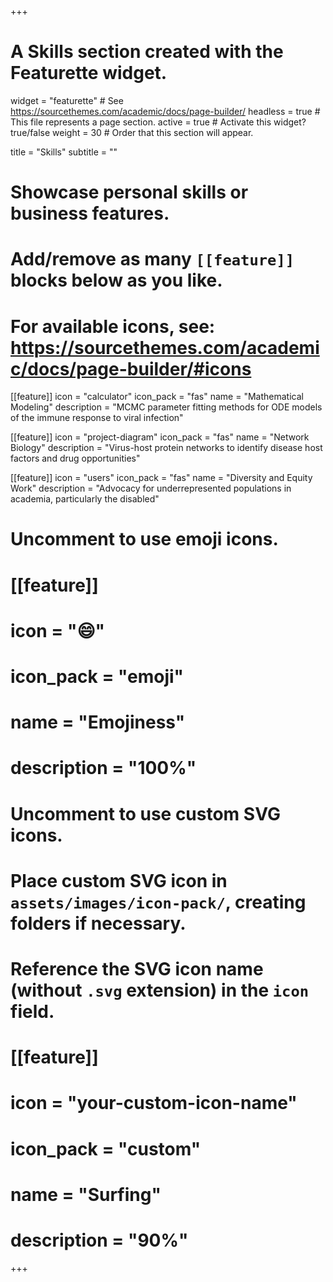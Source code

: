 +++
# A Skills section created with the Featurette widget.
widget = "featurette"  # See https://sourcethemes.com/academic/docs/page-builder/
headless = true  # This file represents a page section.
active = true  # Activate this widget? true/false
weight = 30  # Order that this section will appear.

title = "Skills"
subtitle = ""

# Showcase personal skills or business features.
# 
# Add/remove as many `[[feature]]` blocks below as you like.
# 
# For available icons, see: https://sourcethemes.com/academic/docs/page-builder/#icons

[[feature]]
  icon = "calculator"
  icon_pack = "fas"
  name = "Mathematical Modeling"
  description = "MCMC parameter fitting methods for ODE models of the immune response to viral infection"
  
[[feature]]
  icon = "project-diagram"
  icon_pack = "fas"
  name = "Network Biology"
  description = "Virus-host protein networks to identify disease host factors and drug opportunities"  
  
[[feature]]
  icon = "users"
  icon_pack = "fas"
  name = "Diversity and Equity Work"
  description = "Advocacy for underrepresented populations in academia, particularly the disabled"

# Uncomment to use emoji icons.
# [[feature]]
#  icon = ":smile:"
#  icon_pack = "emoji"
#  name = "Emojiness"
#  description = "100%"  

# Uncomment to use custom SVG icons.
# Place custom SVG icon in `assets/images/icon-pack/`, creating folders if necessary.
# Reference the SVG icon name (without `.svg` extension) in the `icon` field.
# [[feature]]
#  icon = "your-custom-icon-name"
#  icon_pack = "custom"
#  name = "Surfing"
#  description = "90%"

+++
